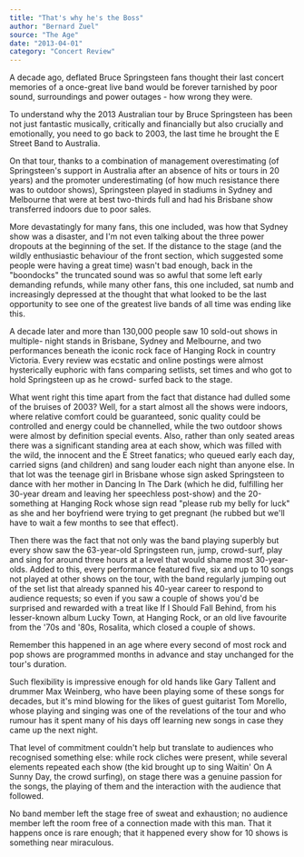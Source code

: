 ```yaml
---
title: "That's why he's the Boss"
author: "Bernard Zuel"
source: "The Age"
date: "2013-04-01"
category: "Concert Review"
---
```


A decade ago, deflated Bruce Springsteen fans thought their last concert memories of a once-great live band would be forever tarnished by poor sound, surroundings and power outages - how wrong they were.

To understand why the 2013 Australian tour by Bruce Springsteen has been not just fantastic musically, critically and financially but also crucially and emotionally, you need to go back to 2003, the last time he brought the E Street Band to Australia.

On that tour, thanks to a combination of management overestimating (of Springsteen's support in Australia after an absence of hits or tours in 20 years) and the promoter underestimating (of how much resistance there was to outdoor shows), Springsteen played in stadiums in Sydney and Melbourne that were at best two-thirds full and had his Brisbane show transferred indoors due to poor sales.

More devastatingly for many fans, this one included, was how that Sydney show was a disaster, and I'm not even talking about the three power dropouts at the beginning of the set. If the distance to the stage (and the wildly enthusiastic behaviour of the front section, which suggested some people were having a great time) wasn't bad enough, back in the "boondocks" the truncated sound was so awful that some left early demanding refunds, while many other fans, this one included, sat numb and increasingly depressed at the thought that what looked to be the last opportunity to see one of the greatest live bands of all time was ending like this.

A decade later and more than 130,000 people saw 10 sold-out shows in multiple- night stands in Brisbane, Sydney and Melbourne, and two performances beneath the iconic rock face of Hanging Rock in country Victoria. Every review was ecstatic and online postings were almost hysterically euphoric with fans comparing setlists, set times and who got to hold Springsteen up as he crowd- surfed back to the stage.

What went right this time apart from the fact that distance had dulled some of the bruises of 2003? Well, for a start almost all the shows were indoors, where relative comfort could be guaranteed, sonic quality could be controlled and energy could be channelled, while the two outdoor shows were almost by definition special events. Also, rather than only seated areas there was a significant standing area at each show, which was filled with the wild, the innocent and the E Street fanatics; who queued early each day, carried signs (and children) and sang louder each night than anyone else. In that lot was the teenage girl in Brisbane whose sign asked Springsteen to dance with her mother in Dancing In The Dark (which he did, fulfilling her 30-year dream and leaving her speechless post-show) and the 20-something at Hanging Rock whose sign read "please rub my belly for luck" as she and her boyfriend were trying to get pregnant (he rubbed but we'll have to wait a few months to see that effect).

Then there was the fact that not only was the band playing superbly but every show saw the 63-year-old Springsteen run, jump, crowd-surf, play and sing for around three hours at a level that would shame most 30-year-olds. Added to this, every performance featured five, six and up to 10 songs not played at other shows on the tour, with the band regularly jumping out of the set list that already spanned his 40-year career to respond to audience requests; so even if you saw a couple of shows you'd be surprised and rewarded with a treat like If I Should Fall Behind, from his lesser-known album Lucky Town, at Hanging Rock, or an old live favourite from the '70s and '80s, Rosalita, which closed a couple of shows.

Remember this happened in an age where every second of most rock and pop shows are programmed months in advance and stay unchanged for the tour's duration.

Such flexibility is impressive enough for old hands like Gary Tallent and drummer Max Weinberg, who have been playing some of these songs for decades, but it's mind blowing for the likes of guest guitarist Tom Morello, whose playing and singing was one of the revelations of the tour and who rumour has it spent many of his days off learning new songs in case they came up the next night.

That level of commitment couldn't help but translate to audiences who recognised something else: while rock cliches were present, while several elements repeated each show (the kid brought up to sing Waitin' On A Sunny Day, the crowd surfing), on stage there was a genuine passion for the songs, the playing of them and the interaction with the audience that followed.

No band member left the stage free of sweat and exhaustion; no audience member left the room free of a connection made with this man. That it happens once is rare enough; that it happened every show for 10 shows is something near miraculous.